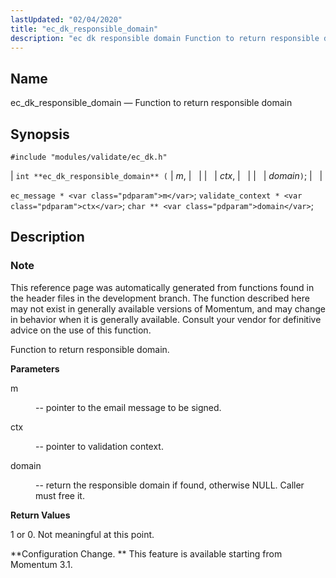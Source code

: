 ```yaml
---
lastUpdated: "02/04/2020"
title: "ec_dk_responsible_domain"
description: "ec dk responsible domain Function to return responsible domain int ec dk responsible domain m ctx domain ec message m validate context ctx char domain This reference page was automatically generated from functions found in the header files in the development branch The function described here may not exist in..."
---
```


<a name="apis.ec_dk_responsible_domain"></a> 
## Name

ec_dk_responsible_domain — Function to return responsible domain

## Synopsis

`#include "modules/validate/ec_dk.h"`

| `int **ec_dk_responsible_domain** (` | <var class="pdparam">m</var>, |   |
|   | <var class="pdparam">ctx</var>, |   |
|   | <var class="pdparam">domain</var>`)`; |   |

`ec_message * <var class="pdparam">m</var>`;
`validate_context * <var class="pdparam">ctx</var>`;
`char ** <var class="pdparam">domain</var>`;<a name="idp50153120"></a> 
## Description

### Note

This reference page was automatically generated from functions found in the header files in the development branch. The function described here may not exist in generally available versions of Momentum, and may change in behavior when it is generally available. Consult your vendor for definitive advice on the use of this function.

Function to return responsible domain.

**<a name="idp50155984"></a> Parameters**

<dl class="variablelist">

<dt>m</dt>

<dd>

-- pointer to the email message to be signed.

</dd>

<dt>ctx</dt>

<dd>

-- pointer to validation context.

</dd>

<dt>domain</dt>

<dd>

-- return the responsible domain if found, otherwise NULL. Caller must free it.

</dd>

</dl>

**<a name="idp50162464"></a> Return Values**

1 or 0\. Not meaningful at this point.

**Configuration Change. ** This feature is available starting from Momentum 3.1.